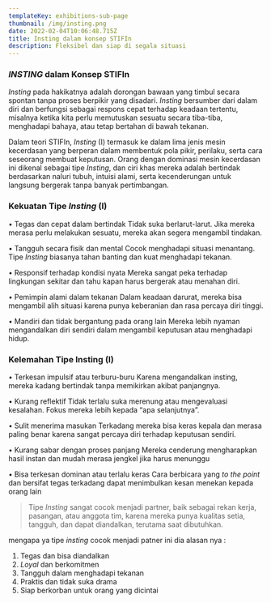 ```yaml
---
templateKey: exhibitions-sub-page
thumbnail: /img/insting.png
date: 2022-02-04T10:06:48.715Z
title: Insting dalam konsep STIFIn
description: Fleksibel dan siap di segala situasi
---
```




### *INSTING* dalam Konsep STIFIn

*Insting* pada hakikatnya adalah dorongan bawaan yang timbul secara spontan tanpa proses berpikir yang disadari. *Insting* bersumber dari dalam diri dan berfungsi sebagai respons cepat terhadap keadaan tertentu, misalnya ketika kita perlu memutuskan sesuatu secara tiba-tiba, menghadapi bahaya, atau tetap bertahan di bawah tekanan.

Dalam teori STIFIn, *Insting* (I) termasuk ke dalam lima jenis mesin kecerdasan yang berperan dalam membentuk pola pikir, perilaku, serta cara seseorang membuat keputusan. Orang dengan dominasi mesin kecerdasan ini dikenal sebagai tipe *Insting*, dan ciri khas mereka adalah bertindak berdasarkan naluri tubuh, intuisi alami, serta kecenderungan untuk langsung bergerak tanpa banyak pertimbangan.

### Kekuatan Tipe *Insting* (I)
• Tegas dan cepat dalam bertindak
Tidak suka berlarut-larut. Jika mereka merasa perlu melakukan sesuatu, mereka akan segera mengambil tindakan.

• Tangguh secara fisik dan mental
Cocok menghadapi situasi menantang. Tipe *Insting* biasanya tahan banting dan kuat menghadapi tekanan.

• Responsif terhadap kondisi nyata
Mereka sangat peka terhadap lingkungan sekitar dan tahu kapan harus bergerak atau menahan diri.

• Pemimpin alami dalam tekanan
Dalam keadaan darurat, mereka bisa mengambil alih situasi karena punya keberanian dan rasa percaya diri tinggi.

• Mandiri dan tidak bergantung pada orang lain
Mereka lebih nyaman mengandalkan diri sendiri dalam mengambil keputusan atau menghadapi hidup.

### Kelemahan Tipe Insting (I)

• Terkesan impulsif atau terburu-buru
Karena mengandalkan insting, mereka kadang bertindak tanpa memikirkan akibat panjangnya.

• Kurang reflektif
Tidak terlalu suka merenung atau mengevaluasi kesalahan. Fokus mereka lebih kepada “apa selanjutnya”.

• Sulit menerima masukan
Terkadang mereka bisa keras kepala dan merasa paling benar karena sangat percaya diri terhadap keputusan sendiri.

• Kurang sabar dengan proses panjang
Mereka cenderung mengharapkan hasil instan dan mudah merasa jengkel jika harus menunggu

• Bisa terkesan dominan atau terlalu keras
Cara berbicara yang *to the point* dan bersifat tegas terkadang dapat menimbulkan kesan menekan kepada orang lain


> Tipe *Insting* sangat cocok menjadi partner, baik sebagai rekan kerja, pasangan, atau anggota tim, karena mereka punya kualitas setia, tangguh, dan dapat diandalkan, terutama saat dibutuhkan.

mengapa ya tipe *insting* cocok menjadi patner ini dia alasan nya :

1. Tegas dan bisa diandalkan
2. *Loyal* dan berkomitmen
3. Tangguh dalam menghadapi tekanan
4. Praktis dan tidak suka drama
5. Siap berkorban untuk orang yang dicintai
